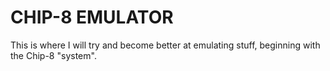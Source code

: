 # CHIP-8 EMULATOR

This is where I will try and become better at emulating stuff, beginning with the Chip-8 "system".
